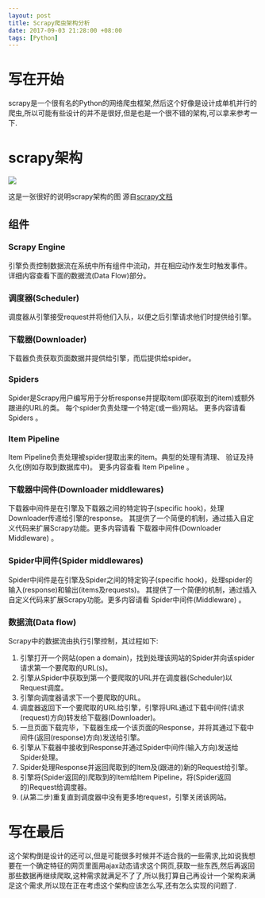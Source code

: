 ```yaml
---
layout: post
title: Scrapy爬虫架构分析
date: 2017-09-03 21:28:00 +08:00
tags: [Python]
---
```


# 写在开始
scrapy是一个很有名的Python的网络爬虫框架,然后这个好像是设计成单机并行的爬虫,所以可能有些设计的并不是很好,但是也是一个很不错的架构,可以拿来参考一下.

# scrapy架构
![](http://scrapy-chs.readthedocs.io/zh_CN/0.24/_images/scrapy_architecture.png)

这是一张很好的说明scrapy架构的图
源自[scrapy文档](http://scrapy-chs.readthedocs.io/zh_CN/0.24/topics/architecture.html)
## 组件
### Scrapy Engine
引擎负责控制数据流在系统中所有组件中流动，并在相应动作发生时触发事件。 详细内容查看下面的数据流(Data Flow)部分。

### 调度器(Scheduler)
调度器从引擎接受request并将他们入队，以便之后引擎请求他们时提供给引擎。

### 下载器(Downloader)
下载器负责获取页面数据并提供给引擎，而后提供给spider。

### Spiders
Spider是Scrapy用户编写用于分析response并提取item(即获取到的item)或额外跟进的URL的类。 每个spider负责处理一个特定(或一些)网站。 更多内容请看 Spiders 。

### Item Pipeline
Item Pipeline负责处理被spider提取出来的item。典型的处理有清理、 验证及持久化(例如存取到数据库中)。 更多内容查看 Item Pipeline 。

### 下载器中间件(Downloader middlewares)
下载器中间件是在引擎及下载器之间的特定钩子(specific hook)，处理Downloader传递给引擎的response。 其提供了一个简便的机制，通过插入自定义代码来扩展Scrapy功能。更多内容请看 下载器中间件(Downloader Middleware) 。

### Spider中间件(Spider middlewares)
Spider中间件是在引擎及Spider之间的特定钩子(specific hook)，处理spider的输入(response)和输出(items及requests)。 其提供了一个简便的机制，通过插入自定义代码来扩展Scrapy功能。更多内容请看 Spider中间件(Middleware) 。

### 数据流(Data flow)
Scrapy中的数据流由执行引擎控制，其过程如下:

1. 引擎打开一个网站(open a domain)，找到处理该网站的Spider并向该spider请求第一个要爬取的URL(s)。
2. 引擎从Spider中获取到第一个要爬取的URL并在调度器(Scheduler)以Request调度。
3. 引擎向调度器请求下一个要爬取的URL。
4. 调度器返回下一个要爬取的URL给引擎，引擎将URL通过下载中间件(请求(request)方向)转发给下载器(Downloader)。
5. 一旦页面下载完毕，下载器生成一个该页面的Response，并将其通过下载中间件(返回(response)方向)发送给引擎。
6. 引擎从下载器中接收到Response并通过Spider中间件(输入方向)发送给Spider处理。
7. Spider处理Response并返回爬取到的Item及(跟进的)新的Request给引擎。
8. 引擎将(Spider返回的)爬取到的Item给Item Pipeline，将(Spider返回的)Request给调度器。
9. (从第二步)重复直到调度器中没有更多地request，引擎关闭该网站。

# 写在最后
这个架构倒是设计的还可以,但是可能很多时候并不适合我的一些需求,比如说我想要在一个确定特征的网页里面用ajax动态请求这个网页,获取一些东西,然后再返回那些数据再继续爬取,这种需求就满足不了了,所以我打算自己再设计一个架构来满足这个需求,所以现在正在考虑这个架构应该怎么写,还有怎么实现的问题了.
